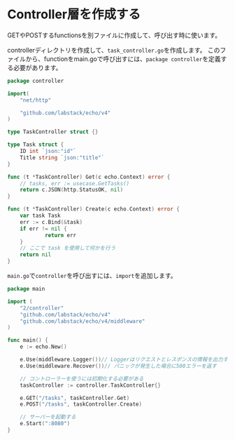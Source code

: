 # Controller層を作成する
GETやPOSTするfunctionsを別ファイルに作成して、呼び出す時に使います。

controllerディレクトリを作成して、`task_controller.go`を作成します。
このファイルから、functionをmain.goで呼び出すには、`package controller`を定義する必要があります。

```go
package controller

import(
	"net/http"

	"github.com/labstack/echo/v4"
)

type TaskController struct {}

type Task struct {
	ID int `json:"id"`
	Title string `json:"title"`
}

func (t *TaskController) Get(c echo.Context) error {
	// tasks, err := usecase.GetTasks()
	return c.JSON(http.StatusOK, nil)
}

func (t *TaskController) Create(c echo.Context) error {
	var task Task
	err := c.Bind(&task)
	if err != nil {
			return err
	}
	// ここで task を使用して何かを行う
	return nil
}
```

`main.go`で`controller`を呼び出すには、`import`を追加します。

```go
package main

import (
	"2/controller"
	"github.com/labstack/echo/v4"
	"github.com/labstack/echo/v4/middleware"
)

func main() {
	e := echo.New()

	e.Use(middleware.Logger())// Loggerはリクエストとレスポンスの情報を出力する
	e.Use(middleware.Recover())// パニックが発生した場合に500エラーを返す

	// コントローラーを使うには初期化する必要がある
	taskController := controller.TaskController{}

	e.GET("/tasks", taskController.Get)
	e.POST("/tasks", taskController.Create)

	// サーバーを起動する
	e.Start(":8080")
}
```